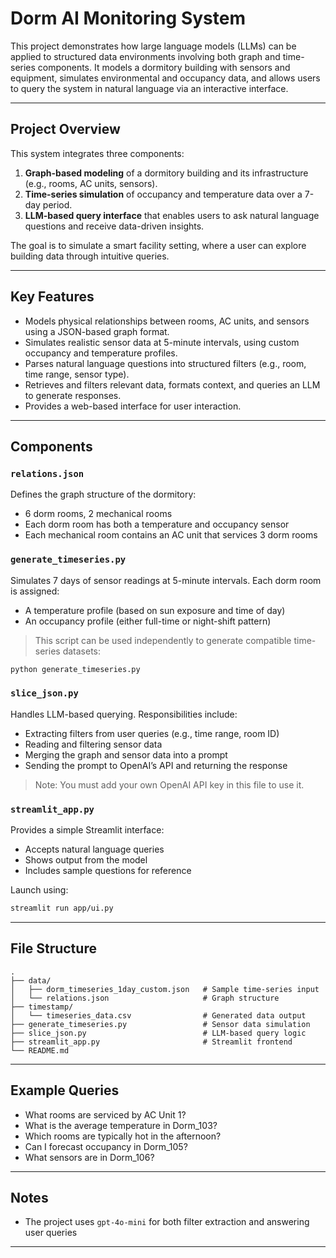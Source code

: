 # Dorm AI Monitoring System

This project demonstrates how large language models (LLMs) can be applied to structured data environments involving both graph and time-series components. It models a dormitory building with sensors and equipment, simulates environmental and occupancy data, and allows users to query the system in natural language via an interactive interface.

---

## Project Overview

This system integrates three components:

1. **Graph-based modeling** of a dormitory building and its infrastructure (e.g., rooms, AC units, sensors).
2. **Time-series simulation** of occupancy and temperature data over a 7-day period.
3. **LLM-based query interface** that enables users to ask natural language questions and receive data-driven insights.

The goal is to simulate a smart facility setting, where a user can explore building data through intuitive queries.

---

## Key Features

* Models physical relationships between rooms, AC units, and sensors using a JSON-based graph format.
* Simulates realistic sensor data at 5-minute intervals, using custom occupancy and temperature profiles.
* Parses natural language questions into structured filters (e.g., room, time range, sensor type).
* Retrieves and filters relevant data, formats context, and queries an LLM to generate responses.
* Provides a web-based interface for user interaction.

---

## Components

### `relations.json`

Defines the graph structure of the dormitory:

* 6 dorm rooms, 2 mechanical rooms
* Each dorm room has both a temperature and occupancy sensor
* Each mechanical room contains an AC unit that services 3 dorm rooms

### `generate_timeseries.py`

Simulates 7 days of sensor readings at 5-minute intervals. Each dorm room is assigned:

* A temperature profile (based on sun exposure and time of day)
* An occupancy profile (either full-time or night-shift pattern)

> This script can be used independently to generate compatible time-series datasets:

```bash
python generate_timeseries.py
```

### `slice_json.py`

Handles LLM-based querying. Responsibilities include:

* Extracting filters from user queries (e.g., time range, room ID)
* Reading and filtering sensor data
* Merging the graph and sensor data into a prompt
* Sending the prompt to OpenAI’s API and returning the response

> Note: You must add your own OpenAI API key in this file to use it.

### `streamlit_app.py`

Provides a simple Streamlit interface:

* Accepts natural language queries
* Shows output from the model
* Includes sample questions for reference

Launch using:

```bash
streamlit run app/ui.py
```

---

## File Structure

```
.
├── data/
│   ├── dorm_timeseries_1day_custom.json   # Sample time-series input
│   └── relations.json                     # Graph structure
├── timestamp/
│   └── timeseries_data.csv                # Generated data output
├── generate_timeseries.py                 # Sensor data simulation
├── slice_json.py                          # LLM-based query logic
├── streamlit_app.py                       # Streamlit frontend
└── README.md
```

---

## Example Queries

* What rooms are serviced by AC Unit 1?
* What is the average temperature in Dorm\_103?
* Which rooms are typically hot in the afternoon?
* Can I forecast occupancy in Dorm\_105?
* What sensors are in Dorm\_106?

---

## Notes
* The project uses `gpt-4o-mini` for both filter extraction and answering user queries
---
